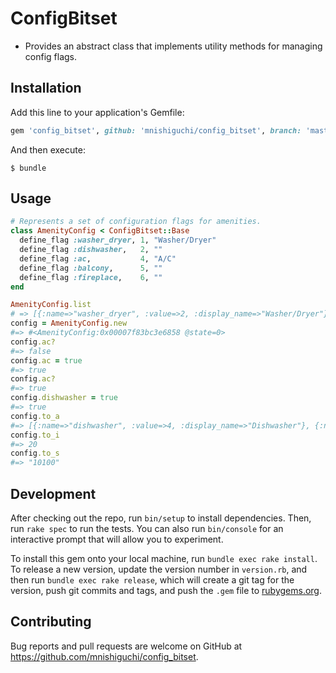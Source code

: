 # ConfigBitset
- Provides an abstract class that implements utility methods for managing config flags.

## Installation

Add this line to your application's Gemfile:

```ruby
gem 'config_bitset', github: 'mnishiguchi/config_bitset', branch: 'master'
```

And then execute:

    $ bundle

## Usage

```rb
# Represents a set of configuration flags for amenities.
class AmenityConfig < ConfigBitset::Base
  define_flag :washer_dryer, 1, "Washer/Dryer"
  define_flag :dishwasher,   2, ""
  define_flag :ac,           4, "A/C"
  define_flag :balcony,      5, ""
  define_flag :fireplace,    6, ""
end

AmenityConfig.list
# => [{:name=>"washer_dryer", :value=>2, :display_name=>"Washer/Dryer"}, {:name=>"dishwasher", :value=>4, :display_name=>"Dishwasher"}, {:name=>"ac", :value=> 16, :display_name=>"A/C"}, {:name=>"balcony", :value=>32, :display_name=>"Balcony"}, {:name=>"fireplace", :value=>64, :display_name=>"Fireplace"}]
config = AmenityConfig.new
#=> #<AmenityConfig:0x00007f83bc3e6858 @state=0>
config.ac?
#=> false
config.ac = true
#=> true
config.ac?
#=> true
config.dishwasher = true
#=> true
config.to_a
#=> [{:name=>"dishwasher", :value=>4, :display_name=>"Dishwasher"}, {:name=>"ac", :value=>16, :display_name=>"A/C"}]
config.to_i
#=> 20
config.to_s
#=> "10100"
```

## Development

After checking out the repo, run `bin/setup` to install dependencies. Then, run `rake spec` to run the tests. You can also run `bin/console` for an interactive prompt that will allow you to experiment.

To install this gem onto your local machine, run `bundle exec rake install`. To release a new version, update the version number in `version.rb`, and then run `bundle exec rake release`, which will create a git tag for the version, push git commits and tags, and push the `.gem` file to [rubygems.org](https://rubygems.org).

## Contributing

Bug reports and pull requests are welcome on GitHub at https://github.com/mnishiguchi/config_bitset.
